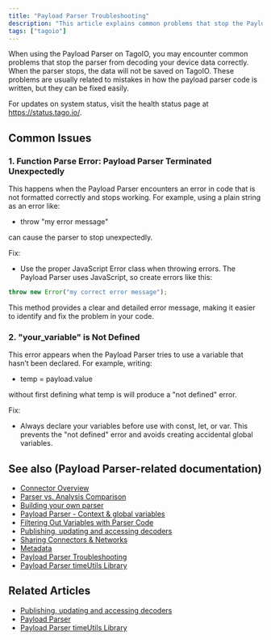 ```yaml
---
title: "Payload Parser Troubleshooting"
description: "This article explains common problems that stop the Payload Parser from decoding device data on TagoIO and provides straightforward fixes for each issue."
tags: ["tagoio"]
---
```


When using the Payload Parser on TagoIO, you may encounter common problems that stop the parser from decoding your device data correctly. When the parser stops, the data will not be saved on TagoIO. These problems are usually related to mistakes in how the payload parser code is written, but they can be fixed easily.

For updates on system status, visit the health status page at https://status.tago.io/.

## Common Issues

### 1. Function Parse Error: Payload Parser Terminated Unexpectedly
This happens when the Payload Parser encounters an error in code that is not formatted correctly and stops working. For example, using a plain string as an error like:
- throw "my error message"

can cause the parser to stop unexpectedly.

Fix:
- Use the proper JavaScript Error class when throwing errors. The Payload Parser uses JavaScript, so create errors like this:

```javascript
throw new Error("my correct error message");
```

This method provides a clear and detailed error message, making it easier to identify and fix the problem in your code.

### 2. "your_variable" is Not Defined
This error appears when the Payload Parser tries to use a variable that hasn’t been declared. For example, writing:
- temp = payload.value

without first defining what temp is will produce a "not defined" error.

Fix:
- Always declare your variables before use with const, let, or var. This prevents the "not defined" error and avoids creating accidental global variables.

## See also (Payload Parser-related documentation)
- [Connector Overview](../integrations/connector-overview)
- [Parser vs. Analysis Comparison](../payload-parser/payload-parser-overview#parser-vs-analysis)
- [Building your own parser](../payload-parser/building-your-own-parser)
- [Payload Parser - Context & global variables](../payload-parser/context-and-global-variables)
- [Filtering Out Variables with Parser Code](../payload-parser/filtering-out-variables-with-parser-code)
- [Publishing, updating and accessing decoders](../payload-parser/publishing-updating-accessing-decoders)
- [Sharing Connectors & Networks](../integrations/sharing-connectors-and-networks)
- [Metadata](../data-management/metadata)
- [Payload Parser Troubleshooting](payload-parser-troubleshooting)
- [Payload Parser timeUtils Library](payload-parser-timeutils)

## Related Articles
- [Publishing, updating and accessing decoders](publishing-updating-accessing-decoders)
- [Payload Parser](payload-parser)
- [Payload Parser timeUtils Library](payload-parser-timeutils)

<!-- Image placeholder removed for build -->